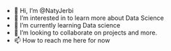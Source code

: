 - 👋 Hi, I’m @NatyJerbi
- 👀 I’m interested in to learn more about Data Science
- 🌱 I’m currently learning Data science
- 💞️ I’m looking to collaborate on projects and more.
- 📫 How to reach me here for now

<!---
NatyJerbi/NatyJerbi is a ✨ special ✨ repository because its `README.md` (this file) appears on your GitHub profile.
You can click the Preview link to take a look at your changes.
--->
